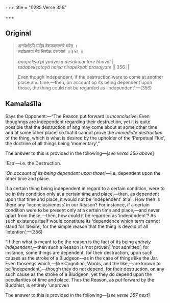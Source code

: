 +++
title = "0285 Verse 356"

+++
## Original 
>
> अनपेक्षोऽपि यद्येष देशकालान्तरे भवेत् ।  
> तदपेक्षतया नैष निरपेक्षः प्रसज्यते ॥ ३५६ ॥ 
>
> *anapekṣo'pi yadyeṣa deśakālāntare bhavet* \|  
> *tadapekṣatayā naiṣa nirapekṣaḥ prasajyate* \|\| 356 \|\| 
>
> Even though independent, if the destruction were to come at another place and time,—then, on account op its being dependent upon those, the thing could not be regarded as ‘independent’.—(356)



## Kamalaśīla

Says the Opponent:—“The Reason put forward is *Inconclusive*; Even thoughngs are independent regarding their destruction, yet it is quite possible that the destruction of ang may come about at some other time and at some other place; so that it cannot prove the *immediate destruction* of the thing, which is what is desired by the upholder of the ‘Perpetual Flux’, the doctrine of all things being ‘momentary’,”

The answer to this is provided in the following—[*see verse 356 above*]

‘*Eṣa*’—i.e. the Destruction.

‘*On account of its being dependent upon those*’—i.e. dependent upon the other time and place.

If a certain thing being independent in regard to a certain condition, were to be in this condition only at a certain time and place,—then, as dependent upon that time and place, it would not be ‘independent’ at all. How then is there any ‘inconclusiveness’ in our Reason? For instance, if a certain condition were to be present only at a certain time and place,—and never apart from these,—then, how could it be regarded as ‘independent’? As such existence itself would constitute its ‘dependence which term cannot stand for ‘desire’, for the simple reason that the thing is devoid of all ‘intention’,—(356)

“If then what is meant to be the reason is the fact of its being *entirely independent*,—then such a Reason is ‘not proven’, ‘not admitted’; for instance, some things are dependent, for their destruction, upon such causes as the stroke of a Bludgeon—as in the case of things like the Jar. Even thosengs which,—like Cognition, Words, and the like,—are known to be ‘independent’,—though they do not depend, for their destruction, on any such cause as the stroke of a Bludgeon, yet they do depend upon the peculiarities of time and place. Thus the Reason, as put forward by the Buddhist, is entirely ‘unproven

The answer to this is provided in the following—[*see verse 357 next*]


